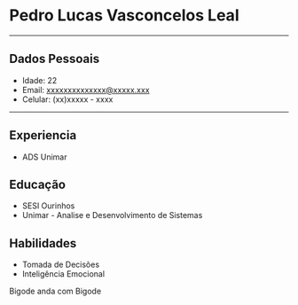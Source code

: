  # Pedro Lucas Vasconcelos Leal

  ---


  ## Dados Pessoais

  - Idade: 22
  - Email: xxxxxxxxxxxxxx@xxxxx.xxx
  - Celular: (xx)xxxxx - xxxx

---

  ## Experiencia

  - ADS Unimar


## Educação

  - SESI Ourinhos
  - Unimar - Analise e Desenvolvimento de Sistemas

## Habilidades

  - Tomada de Decisões
  - Inteligência Emocional
  
  
Bigode anda com Bigode 
